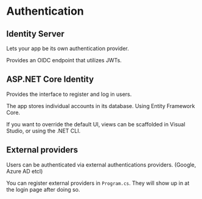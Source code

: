 # Authentication

## Identity Server

Lets your app be its own authentication provider.

Provides an OIDC endpoint that utilizes JWTs.

## ASP.NET Core Identity

Provides the interface to register and log in users.

The app stores individual accounts in its database. Using Entity Framework Core.

If you want to override the default UI, views can be scaffolded in Visual Studio, or using the .NET CLI.

## External providers

Users can be authenticated via external authentications providers. (Google, Azure AD etcl) 

You can register external providers in ```Program.cs```. They will show up in at the login page after doing so.
